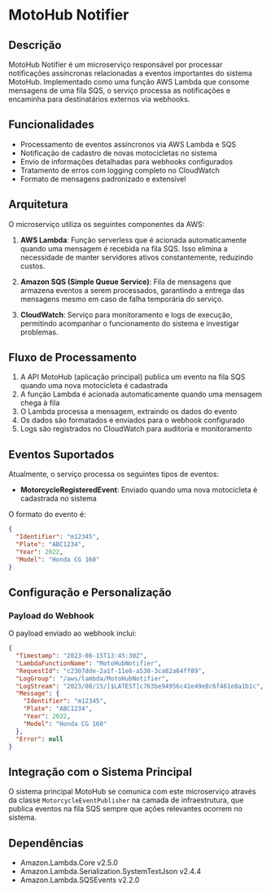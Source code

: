 # MotoHub Notifier

## Descrição
MotoHub Notifier é um microserviço responsável por processar notificações assíncronas relacionadas a eventos importantes do sistema MotoHub. Implementado como uma função AWS Lambda que consome mensagens de uma fila SQS, o serviço processa as notificações e encaminha para destinatários externos via webhooks.

## Funcionalidades
- Processamento de eventos assíncronos via AWS Lambda e SQS
- Notificação de cadastro de novas motocicletas no sistema
- Envio de informações detalhadas para webhooks configurados
- Tratamento de erros com logging completo no CloudWatch
- Formato de mensagens padronizado e extensível

## Arquitetura
O microserviço utiliza os seguintes componentes da AWS:

1. **AWS Lambda**: Função serverless que é acionada automaticamente quando uma mensagem é recebida na fila SQS. Isso elimina a necessidade de manter servidores ativos constantemente, reduzindo custos.

2. **Amazon SQS (Simple Queue Service)**: Fila de mensagens que armazena eventos a serem processados, garantindo a entrega das mensagens mesmo em caso de falha temporária do serviço.

3. **CloudWatch**: Serviço para monitoramento e logs de execução, permitindo acompanhar o funcionamento do sistema e investigar problemas.

## Fluxo de Processamento
1. A API MotoHub (aplicação principal) publica um evento na fila SQS quando uma nova motocicleta é cadastrada
2. A função Lambda é acionada automaticamente quando uma mensagem chega à fila
3. O Lambda processa a mensagem, extraindo os dados do evento
4. Os dados são formatados e enviados para o webhook configurado
5. Logs são registrados no CloudWatch para auditoria e monitoramento

## Eventos Suportados
Atualmente, o serviço processa os seguintes tipos de eventos:

- **MotorcycleRegisteredEvent**: Enviado quando uma nova motocicleta é cadastrada no sistema

O formato do evento é:
```json
{
  "Identifier": "m12345",
  "Plate": "ABC1234",
  "Year": 2022,
  "Model": "Honda CG 160"
}
```
## Configuração e Personalização

### Payload do Webhook
O payload enviado ao webhook inclui:
```json
{
  "Timestamp": "2023-08-15T13:45:30Z",
  "LambdaFunctionName": "MotoHubNotifier",
  "RequestId": "c2307dde-2a1f-11e6-a530-3ca82a64ff89",
  "LogGroup": "/aws/lambda/MotoHubNotifier",
  "LogStream": "2023/08/15/[$LATEST]c763be94956c41e49e8c6f461e8a1b1c",
  "Message": {
    "Identifier": "m12345",
    "Plate": "ABC1234",
    "Year": 2022,
    "Model": "Honda CG 160"
  },
  "Error": null
}
```

## Integração com o Sistema Principal
O sistema principal MotoHub se comunica com este microserviço através da classe `MotorcycleEventPublisher` na camada de infraestrutura, que publica eventos na fila SQS sempre que ações relevantes ocorrem no sistema.

## Dependências
- Amazon.Lambda.Core v2.5.0
- Amazon.Lambda.Serialization.SystemTextJson v2.4.4
- Amazon.Lambda.SQSEvents v2.2.0
